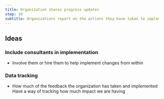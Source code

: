 ```yaml
---
title: Organization shares progress updates
step: 10
subtitle: Organizations report on the actions they have taken to implement the feedback.
---
```

## Ideas

### Include consultants in implementation

* Involve them or hire them to  help implement changes from within

### Data tracking

* How much of the feedback the organization has taken and implemented
  Have a way of tracking how much impact we are having
